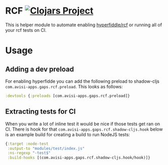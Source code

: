 # RCF [![Clojars Project](https://img.shields.io/clojars/v/com.avisi-apps.gaps/rcf.svg)](https://clojars.org/com.avisi-apps.gaps/rcf)

This is helper module to automate enabling [hyperfiddle/rcf](https://github.com/hyperfiddle/rcf) or running all of your 
rcf tests on CI.

# Usage

## Adding a dev preload

For enabling hyperfidde you can add the following preload to shadow-cljs `com.avisi-apps.gaps.rcf.preload`. This looks as 
follows:

```clojure
:devtools {:preloads [com.avisi-apps.gaps.rcf.preload]}
```

## Extracting tests for CI

When you write a lot of inline test it would be nice if those tests get ran on CI. There is hook for that 
`com.avisi-apps.gaps.rcf.shadow-cljs.hook` below is an example build for creating a build to run NodeJS tests:


```clojure
{:target :node-test
 :output-to "modules/test/index.js"
 :ns-regexp "-test$"
 :build-hooks [(com.avisi-apps.gaps.rcf.shadow-cljs.hook/hook)]}
```
